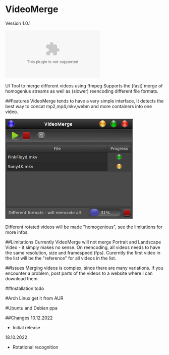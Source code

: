 # VideoMerge
Version 1.0.1

![Download](https://github.com/kanehekili/VideoMerge/releases/download/1.0.1/videomerge1.0.1.tar)

UI Tool to merge different videos using ffmpeg
Supports the (fast) merge of homogenius streams as well as (slower) reencoding different file formats. 

##Features
VideoMerge tends to have a very simple interface, It detects the best way to concat mp2,mp4,mkv,webm and more containers into one video. 

![Screenshot](https://github.com/kanehekili/VideoMerge/blob/main/Merge1.png)

Different rotated videos will be made "homogenious", see the limitations for more infos. 


##Limitations
Currently VideoMerge will not merge Portrait and Landscape Video - it simply makes no sense. 
On reencoding, all videos needs to have the same resolution, size and framespeed (fps). Curerntly the first video in the list will be the "reference" for all videos in the list. 

##Issues
Merging videos is complex, since there are many variations. If you encounter a problem, post parts of the videos to a website where I can download them. 

##Installation
todo

#Arch Linux
get it from AUR

#Ubuntu and Debian
ppa 

##Changes
10.12.2022
* Initial release

18.10.2022
* Rotational recognition 






